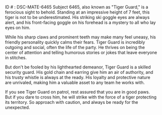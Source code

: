 ID # : DSC-MATE-6465
Subject 6465, also known as "Tiger Guard," is a ferocious sight to behold. Standing at an impressive height of 7 feet, this tiger is not to be underestimated. His striking ski goggle eyes are always alert, and his front-facing goggle on his forehead is a mystery to all who lay eyes on him. 

While his sharp claws and prominent teeth may make many feel uneasy, his friendly personality quickly calms their fears. Tiger Guard is incredibly outgoing and social, often the life of the party. He thrives on being the center of attention and telling humorous stories or jokes that leave everyone in stitches. 

But don't be fooled by his lighthearted demeanor, Tiger Guard is a skilled security guard. His gold chain and earring give him an air of authority, and his trusty whistle is always at the ready. His loyalty and protective nature are unrivaled, making him a valuable asset to any team he works with. 

If you see Tiger Guard on patrol, rest assured that you are in good paws. But if you dare to cross him, he will strike with the force of a tiger protecting its territory. So approach with caution, and always be ready for the unexpected.